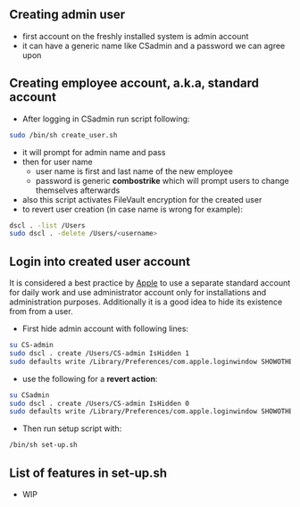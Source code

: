 ## Creating admin user
- first account on the freshly installed system is admin account
- it can have a generic name like CSadmin and a password we can agree upon
## Creating employee account, a.k.a, standard account
- After logging in CSadmin run script following:
```bash
sudo /bin/sh create_user.sh
```
- it will prompt for admin name and pass
- then for user name
  - user name is first and last name of the new employee
  - password is generic **combostrike** which will prompt users to change themselves afterwards
- also this script activates FileVault encryption for the created user
- to revert user creation (in case name is wrong for example):
```bash
dscl . -list /Users
sudo dscl . -delete /Users/<username>
```
## Login into created user account
It is considered a best practice by [Apple](https://help.apple.com/machelp/mac/10.12/index.html#/mh11389) to use a separate
standard account for daily work and use administrator account only for installations
and administration purposes. Additionally it is a good idea to hide its existence from
from a user.
- First hide admin account with following lines:
```bash
su CS-admin
sudo dscl . create /Users/CS-admin IsHidden 1
sudo defaults write /Library/Preferences/com.apple.loginwindow SHOWOTHERUSERS_MANAGED -bool FALSE
```
- use the following for a **revert action**:
```bash
su CSadmin
sudo dscl . create /Users/CS-admin IsHidden 0
sudo defaults write /Library/Preferences/com.apple.loginwindow SHOWOTHERUSERS_MANAGED -bool TRUE
```
- Then run setup script with:
```bash
/bin/sh set-up.sh
```
## List of features in set-up.sh
- WIP